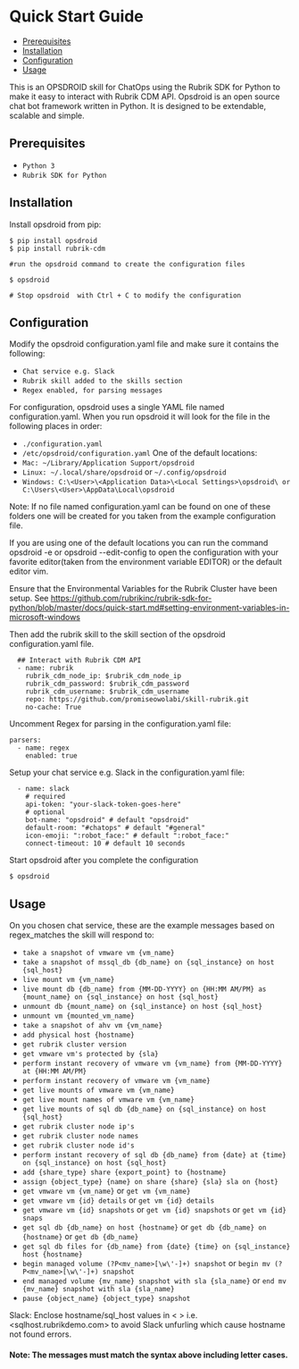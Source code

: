 # Quick Start Guide

* [Prerequisites](#prerequisites)
* [Installation](#installation)
* [Configuration](#configuration)
* [Usage](#usage)

This is an OPSDROID skill for ChatOps using the Rubrik SDK for Python to make it easy to interact with Rubrik CDM API. Opsdroid is an open source chat bot framework written in Python. It is designed to be extendable, scalable and simple.


## Prerequisites

* `Python 3`
* `Rubrik SDK for Python`

## Installation

Install opsdroid from pip:

```
$ pip install opsdroid
$ pip install rubrik-cdm

#run the opsdroid command to create the configuration files

$ opsdroid

# Stop opsdroid  with Ctrl + C to modify the configuration
```

## Configuration
Modify the opsdroid configuration.yaml file and make sure it contains the following: 
* `Chat service e.g. Slack`
* `Rubrik skill added to the skills section`
* `Regex enabled, for parsing messages`

For configuration, opsdroid uses a single YAML file named configuration.yaml. When you run opsdroid it will look for the file in the following places in order:

* `./configuration.yaml`
* `/etc/opsdroid/configuration.yaml`
One of the default locations:
* `Mac: ~/Library/Application Support/opsdroid`
* `Linux: ~/.local/share/opsdroid` or `~/.config/opsdroid`
* `Windows: C:\<User>\<Application Data>\<Local Settings>\opsdroid\ or  C:\Users\<User>\AppData\Local\opsdroid`

Note: If no file named configuration.yaml can be found on one of these folders one will be created for you taken from the example configuration file.

If you are using one of the default locations you can run the command opsdroid -e or opsdroid --edit-config to open the configuration with your favorite editor(taken from the environment variable EDITOR) or the default editor vim.

Ensure that the Environmental Variables for the Rubrik Cluster have been setup. See https://github.com/rubrikinc/rubrik-sdk-for-python/blob/master/docs/quick-start.md#setting-environment-variables-in-microsoft-windows

Then add the rubrik skill to the skill section of the opsdroid configuration.yaml file.
```
  ## Interact with Rubrik CDM API
  - name: rubrik
    rubrik_cdm_node_ip: $rubrik_cdm_node_ip
    rubrik_cdm_password: $rubrik_cdm_password
    rubrik_cdm_username: $rubrik_cdm_username
    repo: https://github.com/promiseowolabi/skill-rubrik.git
    no-cache: True
```
Uncomment Regex for parsing in the configuration.yaml file:
```
parsers:
  - name: regex
    enabled: true
```
Setup your chat service e.g. Slack in the configuration.yaml file:
```
  - name: slack
    # required
    api-token: "your-slack-token-goes-here"
    # optional
    bot-name: "opsdroid" # default "opsdroid"
    default-room: "#chatops" # default "#general"
    icon-emoji: ":robot_face:" # default ":robot_face:"
    connect-timeout: 10 # default 10 seconds
```
Start opsdroid after you complete the configuration
```
$ opsdroid
```
## Usage

On you chosen chat service, these are the example messages based on regex_matches the skill will respond to:

* `take a snapshot of vmware vm {vm_name}`
* `take a snapshot of mssql_db {db_name} on {sql_instance} on host {sql_host}`
* `live mount vm {vm_name}`
* `live mount db {db_name} from {MM-DD-YYYY} on {HH:MM AM/PM} as {mount_name} on {sql_instance} on host {sql_host}`
* `unmount db {mount_name} on {sql_instance} on host {sql_host}`
* `unmount vm {mounted_vm_name}`
* `take a snapshot of ahv vm {vm_name}`
* `add physical host {hostname}`
* `get rubrik cluster version`
* `get vmware vm's protected by {sla}`
* `perform instant recovery of vmware vm {vm_name} from {MM-DD-YYYY} at {HH:MM AM/PM}`
* `perform instant recovery of vmware vm {vm_name}`
* `get live mounts of vmware vm {vm_name}`
* `get live mount names of vmware vm {vm_name}`
* `get live mounts of sql db {db_name} on {sql_instance} on host {sql_host}`
* `get rubrik cluster node ip's`
* `get rubrik cluster node names`
* `get rubrik cluster node id's`
* `perform instant recovery of sql db {db_name} from {date} at {time} on {sql_instance} on host {sql_host}`
* `add {share_type} share {export_point} to {hostname}`
* `assign {object_type} {name} on share {share} {sla} sla on {host}`
* `get vmware vm {vm_name}` or `get vm {vm_name}`
* `get vmware vm {id} details` or `get vm {id} details`
* `get vmware vm {id} snapshots` or `get vm {id} snapshots` or `get vm {id} snaps`
* `get sql db {db_name} on host {hostname}` or `get db {db_name} on {hostname}` or `get db {db_name}`
* `get sql db files for {db_name} from {date} {time} on {sql_instance} host {hostname}`
* `begin managed volume (?P<mv_name>[\w\'-]+) snapshot` or `begin mv (?P<mv_name>[\w\'-]+) snapshot`
* `end managed volume {mv_name} snapshot with sla {sla_name}` or `end mv {mv_name} snapshot with sla {sla_name}`
* `pause {object_name} {object_type} snapshot`

Slack: Enclose hostname/sql_host values in < > i.e. <sqlhost.rubrikdemo.com> to avoid Slack unfurling which cause hostname not found errors.

#### Note: The messages must match the syntax above including letter cases.
